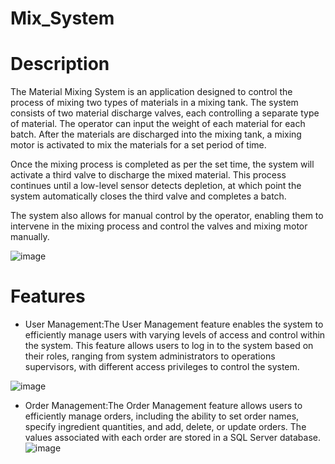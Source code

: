 # Mix_System
# Description
The Material Mixing System is an application designed to control the process of mixing two types of materials in a mixing tank. The system consists of two material discharge valves, each controlling a separate type of material. The operator can input the weight of each material for each batch. After the materials are discharged into the mixing tank, a mixing motor is activated to mix the materials for a set period of time.

Once the mixing process is completed as per the set time, the system will activate a third valve to discharge the mixed material. This process continues until a low-level sensor detects depletion, at which point the system automatically closes the third valve and completes a batch.

The system also allows for manual control by the operator, enabling them to intervene in the mixing process and control the valves and mixing motor manually.

![image](https://github.com/vanhau13032001/mix_system/assets/131149905/7be4de25-4d95-44be-97b4-065aa87917b7)

# Features
 + User Management:The User Management feature enables the system to efficiently manage users with varying levels of access and control within the system. This feature allows users to log in to the system based on their roles, ranging from system administrators to operations supervisors, with different access privileges to control the system.
   
![image](https://github.com/vanhau13032001/mix_system/assets/131149905/57df7a98-4a8a-4e21-bbc8-ce03112204b9)

 + Order Management:The Order Management feature allows users to efficiently manage orders, including the ability to set order names, specify ingredient quantities, and add, delete, or update orders. The values associated with each order are stored in a SQL Server database.
![image](https://github.com/vanhau13032001/mix_system/assets/131149905/bf88cd3a-a155-4fd7-b9bf-247abb84d80d)




